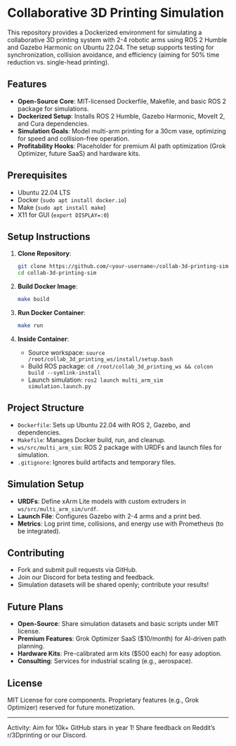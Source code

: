 # Collaborative 3D Printing Simulation

This repository provides a Dockerized environment for simulating a collaborative 3D printing system with 2-4 robotic arms using ROS 2 Humble and Gazebo Harmonic on Ubuntu 22.04. The setup supports testing for synchronization, collision avoidance, and efficiency (aiming for 50% time reduction vs. single-head printing).

## Features
- **Open-Source Core**: MIT-licensed Dockerfile, Makefile, and basic ROS 2 package for simulations.
- **Dockerized Setup**: Installs ROS 2 Humble, Gazebo Harmonic, MoveIt 2, and Cura dependencies.
- **Simulation Goals**: Model multi-arm printing for a 30cm vase, optimizing for speed and collision-free operation.
- **Profitability Hooks**: Placeholder for premium AI path optimization (Grok Optimizer, future SaaS) and hardware kits.

## Prerequisites
- Ubuntu 22.04 LTS
- Docker (`sudo apt install docker.io`)
- Make (`sudo apt install make`)
- X11 for GUI (`export DISPLAY=:0`)

## Setup Instructions
1. **Clone Repository**:
   ```bash
   git clone https://github.com/<your-username>/collab-3d-printing-sim.git
   cd collab-3d-printing-sim
   ```

2. **Build Docker Image**:
   ```bash
   make build
   ```

3. **Run Docker Container**:
   ```bash
   make run
   ```

4. **Inside Container**:
   - Source workspace: `source /root/collab_3d_printing_ws/install/setup.bash`
   - Build ROS package: `cd /root/collab_3d_printing_ws && colcon build --symlink-install`
   - Launch simulation: `ros2 launch multi_arm_sim simulation.launch.py`

## Project Structure
- `Dockerfile`: Sets up Ubuntu 22.04 with ROS 2, Gazebo, and dependencies.
- `Makefile`: Manages Docker build, run, and cleanup.
- `ws/src/multi_arm_sim`: ROS 2 package with URDFs and launch files for simulation.
- `.gitignore`: Ignores build artifacts and temporary files.

## Simulation Setup
- **URDFs**: Define xArm Lite models with custom extruders in `ws/src/multi_arm_sim/urdf`.
- **Launch File**: Configures Gazebo with 2-4 arms and a print bed.
- **Metrics**: Log print time, collisions, and energy use with Prometheus (to be integrated).

## Contributing
- Fork and submit pull requests via GitHub.
- Join our Discord for beta testing and feedback.
- Simulation datasets will be shared openly; contribute your results!

## Future Plans
- **Open-Source**: Share simulation datasets and basic scripts under MIT license.
- **Premium Features**: Grok Optimizer SaaS ($10/month) for AI-driven path planning.
- **Hardware Kits**: Pre-calibrated arm kits ($500 each) for easy adoption.
- **Consulting**: Services for industrial scaling (e.g., aerospace).

## License
MIT License for core components. Proprietary features (e.g., Grok Optimizer) reserved for future monetization.

---
Activity: Aim for 10k+ GitHub stars in year 1! Share feedback on Reddit’s r/3Dprinting or our Discord.

